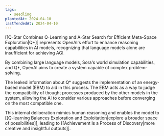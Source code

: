 ```yaml
---
tags:
  - seedling
plantedAt: 2024-04-10
lastTendedAt: 2024-04-10
---
```

[[Q-Star Combines Q-Learning and A-Star Search for Efficient Meta-Space Exploration|Q*]] represents OpenAI's effort to enhance reasoning capabilities in AI models, recognizing that language models alone are insufficient for achieving AGI.

By combining large language models, Sora's world simulation capabilities, and Q*, OpenAI aims to create a system capable of complex problem-solving.

The leaked information about Q* suggests the implementation of an energy-based model (EBM) to aid in this process. The EBM acts as a way to judge the compatibility of thought processes produced by the other models in the system, allowing the AI to consider various approaches before converging on the most compatible one.

This internal deliberation mimics human reasoning and enables the model to [[Q-learning Balances Exploration and Exploitation|explore a broader space of possibilities]], leading to [[Achievement Is a Process of Discovery|more creative and insightful outputs]].
